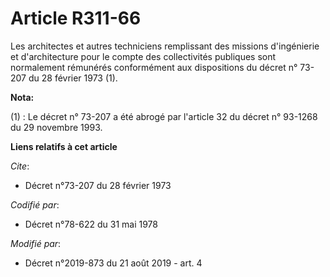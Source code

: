 # Article R311-66

Les architectes et autres techniciens remplissant des missions d'ingénierie et d'architecture pour le compte des
collectivités publiques sont normalement rémunérés conformément aux dispositions du décret n° 73-207 du 28 février 1973 (1).

**Nota:**

(1) : Le décret n° 73-207 a été abrogé par l'article 32 du décret n° 93-1268 du 29 novembre 1993.

**Liens relatifs à cet article**

_Cite_:

  - Décret n°73-207 du 28 février 1973

_Codifié par_:

  - Décret n°78-622 du 31 mai 1978

_Modifié par_:

  - Décret n°2019-873 du 21 août 2019 - art. 4
